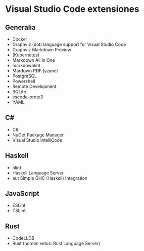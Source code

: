 # Visual Studio Code extensiones

## Generalia

* Docker
* Graphviz (dot) language support for Visual Studio Code
* Graphviz Markdown Preview
* (Kubernetes)
* Markdown All in One
* markdownlint
* Mardown PDF (yzane)
* PostgreSQL
* Powershell
* Remote Development
* SQLite
* vscode-proto3
* YAML

## C#

* C#
* NuGet Package Manager
* Visual Studio IntelliCode

## Haskell

* hlint
* Haskell Language Server
* aut Simple GHC (Haskell) Integration

## JavaScript

* ESLint
* TSLint

## Rust

* CodeLLDB
* Rust (nomen vetus: Rust Language Server)

